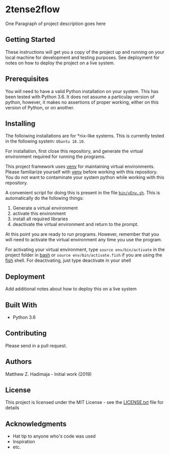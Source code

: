 # 2tense2flow

One Paragraph of project description goes here

## Getting Started

These instructions will get you a copy of the project up and running on your local machine for development and testing purposes. See deployment for notes on how to deploy the project on a live system.

## Prerequisites

You will need to have a valid Python installation on your system. This has been tested with Python 3.6. It does not assume a particulay version of python, however, it makes no assertions of proper working, either on this version of Python, or on another. 

## Installing

The folloiwing installations are for \*nix-like systems. This is currently tested in the following system: `Ubuntu 18.10`. 

For installation, first close this repository, and generate the virtual environment required for running the programs. 

This project framework uses [venv](https://docs.python.org/3/library/venv.html) for maintaining virtual environments. Please familiarize yourself with [venv](https://docs.python.org/3/library/venv.html) before working with this repository. You do not want to contaminate your system python while working with this repository.

A convenient script for doing this is present in the file [`bin/vEnv.sh`](../blob/master/bin/vEnv.sh). This is automatically do the following things:

1. Generate a virtual environment
2. activate this environment
3. install all required libraries
4. deactivate the virtual environment and return to the prompt. 

At this point you are ready to run programs. However, remember that you will need to activate the virtual environment any time you use the program.

For activating your virtual environment, type `source env/bin/activate` in the project folder in [bash](https://www.gnu.org/software/bash/) or `source env/bin/activate.fish` if you are using the [fish](https://fishshell.com/) shell.
For deactivating, just type deactivate in your shell

## Deployment

Add additional notes about how to deploy this on a live system

## Built With

 - Python 3.6

## Contributing

Please send in a pull request.

## Authors

Matthew Z. Hadimaja - Initial work (2019)

## License

This project is licensed under the MIT License - see the [LICENSE.txt](LICENSE.txt) file for details

## Acknowledgments

 - Hat tip to anyone who's code was used
 - Inspiration
 - etc.
 